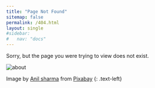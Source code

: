 ```yaml
---
title: "Page Not Found"
sitemap: false
permalink: /404.html
layout: single
#sidebar:
#   nav: "docs"
---
```


Sorry, but the page you were trying to view does not exist.


![about](/vbscript/assets/images/about_382.jpg)

 <span class="page__hero-caption">Image by <a href="https://pixabay.com/users/anilsharma26-13475484/?utm_source=link-attribution&amp;utm_medium=referral&amp;utm_campaign=image&amp;utm_content=7017939">Anil sharma</a> from <a href="https://pixabay.com//?utm_source=link-attribution&amp;utm_medium=referral&amp;utm_campaign=image&amp;utm_content=7017939">Pixabay</a>
</span>
{: .text-left}


